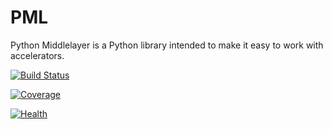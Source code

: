 # PML

Python Middlelayer is a Python library intended to make it easy to work with accelerators.

[![Build Status](https://travis-ci.org/simkimsia/UtilityBehaviors.png)](https://travis-ci.org/simkimsia/UtilityBehaviors)

[![Coverage](https://coveralls.io/repos/willrogers/pml/badge.svg?branch=master&service=github)](https://coveralls.io/repos/willrogers/pml/)

[![Health](https://landscape.io/github/willrogers/pml/master/landscape.svg?style=flat)](https://landscape.io/github/willrogers/pml/)
